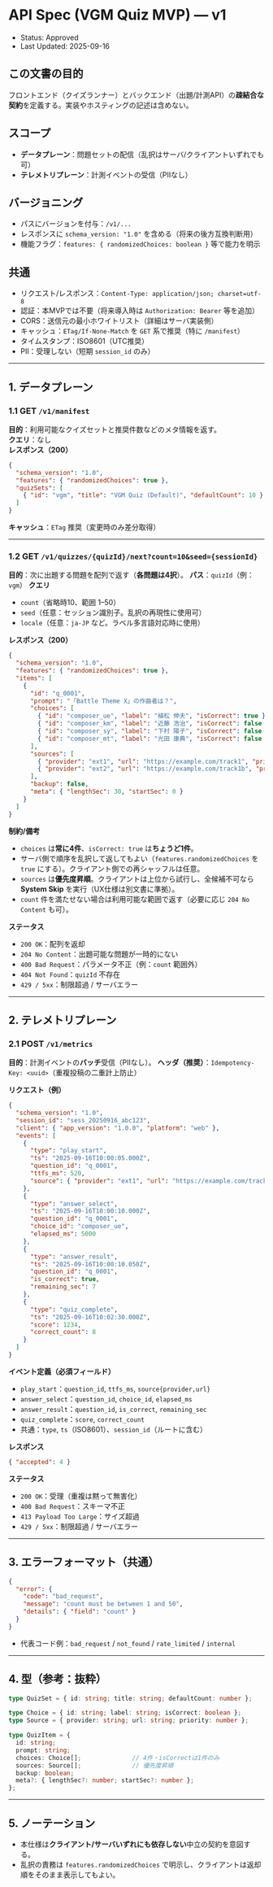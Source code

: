 # API Spec (VGM Quiz MVP) — v1
- Status: Approved
- Last Updated: 2025-09-16

## この文書の目的
フロントエンド（クイズランナー）とバックエンド（出題/計測API）の**疎結合な契約**を定義する。実装やホスティングの記述は含めない。

## スコープ
- **データプレーン**：問題セットの配信（乱択はサーバ/クライアントいずれでも可）
- **テレメトリプレーン**：計測イベントの受信（PIIなし）

## バージョニング
- パスにバージョンを付与：`/v1/...`
- レスポンスに `schema_version: "1.0"` を含める（将来の後方互換判断用）
- 機能フラグ：`features: { randomizedChoices: boolean }` 等で能力を明示

## 共通
- リクエスト/レスポンス：`Content-Type: application/json; charset=utf-8`
- 認証：本MVPでは不要（将来導入時は `Authorization: Bearer` 等を追加）
- CORS：送信元の最小ホワイトリスト（詳細はサーバ実装側）
- キャッシュ：`ETag/If-None-Match` を `GET` 系で推奨（特に `/manifest`）
- タイムスタンプ：ISO8601（UTC推奨）
- PII：受理しない（短期 `session_id` のみ）

---

## 1. データプレーン

### 1.1 GET `/v1/manifest`
**目的**：利用可能なクイズセットと推奨件数などのメタ情報を返す。  
**クエリ**：なし  
**レスポンス（200）**
```json
{
  "schema_version": "1.0",
  "features": { "randomizedChoices": true },
  "quizSets": [
    { "id": "vgm", "title": "VGM Quiz (Default)", "defaultCount": 10 }
  ]
}
```

**キャッシュ**：`ETag` 推奨（変更時のみ差分取得）

---

### 1.2 GET `/v1/quizzes/{quizId}/next?count=10&seed={sessionId}`

**目的**：次に出題する問題を配列で返す（**各問題は4択**）。
**パス**：`quizId`（例：`vgm`）
**クエリ**

* `count`（省略時10、範囲 1–50）
* `seed`（任意：セッション識別子。乱択の再現性に使用可）
* `locale`（任意：`ja-JP` など。ラベル多言語対応時に使用）

**レスポンス（200）**

```json
{
  "schema_version": "1.0",
  "features": { "randomizedChoices": true },
  "items": [
    {
      "id": "q_0001",
      "prompt": "「Battle Theme X」の作曲者は？",
      "choices": [
        { "id": "composer_ue", "label": "植松 伸夫", "isCorrect": true },
        { "id": "composer_km", "label": "近藤 浩治", "isCorrect": false },
        { "id": "composer_sy", "label": "下村 陽子", "isCorrect": false },
        { "id": "composer_mt", "label": "光田 康典", "isCorrect": false }
      ],
      "sources": [
        { "provider": "ext1", "url": "https://example.com/track1", "priority": 1 },
        { "provider": "ext2", "url": "https://example.com/track1b", "priority": 2 }
      ],
      "backup": false,
      "meta": { "lengthSec": 30, "startSec": 0 }
    }
  ]
}
```

**制約/備考**

* `choices` は**常に4件**、`isCorrect: true` は**ちょうど1件**。
* サーバ側で順序を乱択して返してもよい（`features.randomizedChoices` を `true` にする）。クライアント側での再シャッフルは任意。
* `sources` は**優先度昇順**。クライアントは上位から試行し、全候補不可なら **System Skip** を実行（UX仕様は別文書に準拠）。
* `count` 件を満たせない場合は利用可能な範囲で返す（必要に応じ `204 No Content` も可）。

**ステータス**

* `200 OK`：配列を返却
* `204 No Content`：出題可能な問題が一時的にない
* `400 Bad Request`：パラメータ不正（例：`count` 範囲外）
* `404 Not Found`：`quizId` 不存在
* `429 / 5xx`：制限超過 / サーバエラー

---

## 2. テレメトリプレーン

### 2.1 POST `/v1/metrics`

**目的**：計測イベントの**バッチ**受信（PIIなし）。
**ヘッダ（推奨）**：`Idempotency-Key: <uuid>`（重複投稿の二重計上防止）

**リクエスト（例）**

```json
{
  "schema_version": "1.0",
  "session_id": "sess_20250916_abc123",
  "client": { "app_version": "1.0.0", "platform": "web" },
  "events": [
    {
      "type": "play_start",
      "ts": "2025-09-16T10:00:05.000Z",
      "question_id": "q_0001",
      "ttfs_ms": 520,
      "source": { "provider": "ext1", "url": "https://example.com/track1" }
    },
    {
      "type": "answer_select",
      "ts": "2025-09-16T10:00:10.000Z",
      "question_id": "q_0001",
      "choice_id": "composer_ue",
      "elapsed_ms": 5000
    },
    {
      "type": "answer_result",
      "ts": "2025-09-16T10:00:10.050Z",
      "question_id": "q_0001",
      "is_correct": true,
      "remaining_sec": 7
    },
    {
      "type": "quiz_complete",
      "ts": "2025-09-16T10:02:30.000Z",
      "score": 1234,
      "correct_count": 8
    }
  ]
}
```

**イベント定義（必須フィールド）**

* `play_start`：`question_id`, `ttfs_ms`, `source{provider,url}`
* `answer_select`：`question_id`, `choice_id`, `elapsed_ms`
* `answer_result`：`question_id`, `is_correct`, `remaining_sec`
* `quiz_complete`：`score`, `correct_count`
* 共通：`type`, `ts`（ISO8601）、`session_id`（ルートに含む）

**レスポンス**

```json
{ "accepted": 4 }
```

**ステータス**

* `200 OK`：受理（重複は黙って無害化）
* `400 Bad Request`：スキーマ不正
* `413 Payload Too Large`：サイズ超過
* `429 / 5xx`：制限超過 / サーバエラー

---

## 3. エラーフォーマット（共通）

```json
{
  "error": {
    "code": "bad_request",
    "message": "count must be between 1 and 50",
    "details": { "field": "count" }
  }
}
```

* 代表コード例：`bad_request` / `not_found` / `rate_limited` / `internal`

---

## 4. 型（参考：抜粋）

```ts
type QuizSet = { id: string; title: string; defaultCount: number };

type Choice = { id: string; label: string; isCorrect: boolean };
type Source = { provider: string; url: string; priority: number };

type QuizItem = {
  id: string;
  prompt: string;
  choices: Choice[];              // 4件・isCorrectは1件のみ
  sources: Source[];              // 優先度昇順
  backup: boolean;
  meta?: { lengthSec?: number; startSec?: number };
};
```

---

## 5. ノーテーション

* 本仕様は**クライアント/サーバいずれにも依存しない**中立の契約を意図する。
* 乱択の責務は `features.randomizedChoices` で明示し、クライアントは返却順をそのまま表示してもよい。
